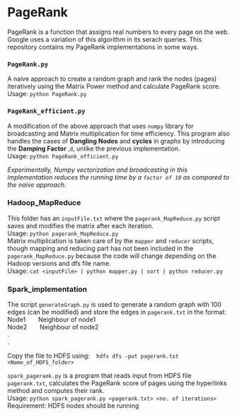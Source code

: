# PageRank

PageRank is a function that assigns real numbers to every page on the web. Google uses a variation of this algorithm in its serach queries. This repository contains my PageRank implementations in some ways.


### ``PageRank.py``
A naive approach to create a random graph and rank the nodes (pages) iteratively using the Matrix Power method and calculate PageRank score. <br />
Usage:  ``python PageRank.py``

### ``PageRank_efficient.py``
A modification of the above approach that uses ``numpy`` library for broadcasting and Matrix multiplication for time efficiency. This program also handles the cases of **Dangling Nodes** and **cycles** in graphs by introducing the **Damping Factor** ,``d``, unlike the previous implementation. <br />
Usage:  ``python PageRank_efficient.py``<br />

*Experimentally, Numpy vectorization and broadcasting in this implementation reduces the running time by a `factor of 10` as compared to the naive approach.*  

### Hadoop_MapReduce
This folder has an ``inputFile.txt`` where the ``pagerank_MapReduce.py`` script saves and modifies the matrix after each iteration. <br />
Usage: ``python pagerank_MapReduce.py`` <br />
Matrix multiplication is taken care of by the ``mapper`` and ``reducer`` scripts, though mapping and reducing part has not been included in the ``pagerank_MapReduce.py`` because the code will change depending on the Hadoop versions and dfs file name. <br />
Usage: ``cat <inputFile> | python mapper.py | sort | python reducer.py``
### Spark_implementation
The script `generateGraph.py` is used to generate a random graph with 100 edges (can be modified) and store the edges in `pagerank.txt` in the format: <br />
Node1  &ensp;&ensp;&ensp; Neighbour of node1 <br />
Node2  &ensp;&ensp;&ensp; Neighbour of node2 <br />
. <br />
. <br />

Copy the file to HDFS using: &ensp;
`hdfs dfs -put pagerank.txt <Name_of_HDFS_folder>`

`spark_pagerank.py` is a program that reads input from HDFS file `pagerank.txt`, calculates the PageRank score of pages using the hyperlinks method and computes their rank.<br />
Usage: `python spark_pagerank.py <pagerank.txt> <no. of iterations>` <br />
Requirement: HDFS nodes should be running <br />
